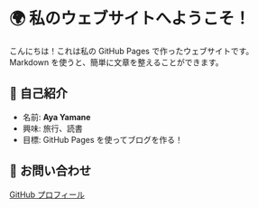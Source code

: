 # 🌍 私のウェブサイトへようこそ！

こんにちは！これは私の GitHub Pages で作ったウェブサイトです。  
Markdown を使うと、簡単に文章を整えることができます。

## 🔹 自己紹介
- 名前: **Aya Yamane**
- 興味: 旅行、読書
- 目標: GitHub Pages を使ってブログを作る！

## 🔗 お問い合わせ
[GitHub プロフィール](https://github.com/ayaya8)

